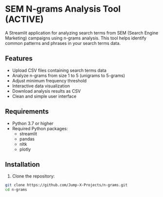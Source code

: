 # SEM N-grams Analysis Tool (ACTIVE)

A Streamlit application for analyzing search terms from SEM (Search Engine Marketing) campaigns using n-grams analysis. This tool helps identify common patterns and phrases in your search terms data.

## Features

- Upload CSV files containing search terms data
- Analyze n-grams from size 1 to 5 (unigrams to 5-grams)
- Adjust minimum frequency threshold
- Interactive data visualization
- Download analysis results as CSV
- Clean and simple user interface

## Requirements

- Python 3.7 or higher
- Required Python packages:
  - streamlit
  - pandas
  - nltk
  - plotly

## Installation

1. Clone the repository:
```bash
git clone https://github.com/Jump-X-Projects/n-grams.git
cd n-grams
